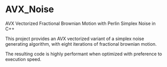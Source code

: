 # AVX_Noise
AVX Vectorized Fractional Brownian Motion with Perlin Simplex Noise in C++

This project provides an AVX vectorized variant of a simplex noise generating
algorithm, with eight iterations of fractional brownian motion.

The resulting code is highly performant when optimized with preference to execution speed.
